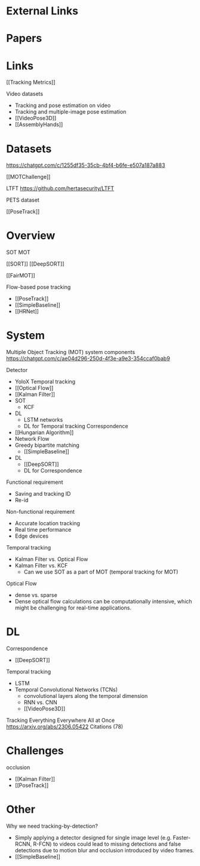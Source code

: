 
# External Links


# Papers


# Links

[[Tracking Metrics]]

Video datasets
- Tracking and pose estimation on video
- Tracking and multiple-image pose estimation
- [[VideoPose3D]]
- [[AssemblyHands]]

# Datasets

https://chatgpt.com/c/1255df35-35cb-4bf4-b6fe-e507a187a883

[[MOTChallenge]]

LTFT
https://github.com/hertasecurity/LTFT

PETS dataset

[[PoseTrack]]

# Overview

SOT
MOT

[[SORT]]
[[DeepSORT]]

[[FairMOT]]

Flow-based pose tracking
- [[PoseTrack]]
- [[SimpleBaseline]]
- [[HRNet]]

# System

Multiple Object Tracking (MOT) system components
https://chatgpt.com/c/ae04d296-250d-4f3e-a9e3-354ccaf0bab9

Detector
- YoloX
Temporal tracking
- [[Optical Flow]]
- [[Kalman Filter]]
- SOT
	- KCF
- DL
	- LSTM networks
	- DL for Temporal tracking
Correspondence
- [[Hungarian Algorithm]]
- Network Flow
- Greedy bipartite matching
	- [[SimpleBaseline]]
- DL
	- [[DeepSORT]]
	- DL for Correspondence

Functional requirement
- Saving and tracking ID
- Re-id

Non-functional requirement
- Accurate location tracking
- Real time performance
- Edge devices


Temporal tracking
- Kalman Filter vs. Optical Flow
- Kalman Filter vs. KCF
    - Can we use SOT as a part of MOT (temporal tracking for MOT)

Optical Flow
- dense vs. sparse
- Dense optical flow calculations can be computationally intensive, which might be challenging for real-time applications.

# DL

Correspondence
- [[DeepSORT]]

Temporal tracking
- LSTM
- Temporal Convolutional Networks (TCNs)
	- convolutional layers along the temporal dimension
	- RNN vs. CNN
	- [[VideoPose3D]]

Tracking Everything Everywhere All at Once
https://arxiv.org/abs/2306.05422
Citations (78)


# Challenges

occlusion
- [[Kalman Filter]]
- [[PoseTrack]]


# Other

Why we need tracking-by-detection?
- Simply applying a detector designed for single image level (e.g. Faster-RCNN, R-FCN) to videos could lead to missing detections and false detections due to motion blur and occlusion introduced by video frames.
- [[SimpleBaseline]]
